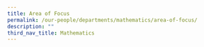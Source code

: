 ```yaml
---
title: Area of Focus
permalink: /our-people/departments/mathematics/area-of-focus/
description: ""
third_nav_title: Mathematics
---
```


